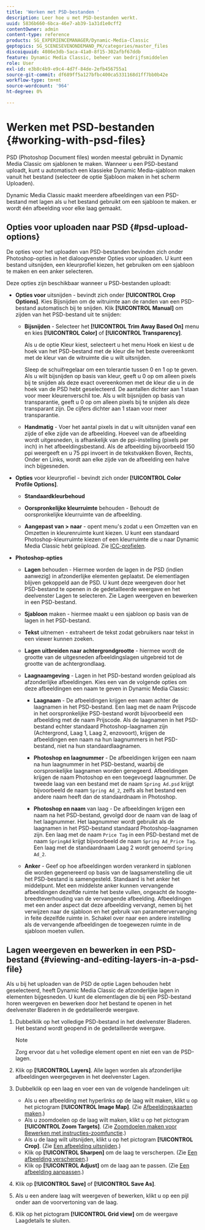 ```yaml
---
title: 'Werken met PSD-bestanden '
description: Leer hoe u met PSD-bestanden werkt.
uuid: 5836b660-6bca-46e7-ab39-1a31d1e0cff2
contentOwner: admin
content-type: reference
products: SG_EXPERIENCEMANAGER/Dynamic-Media-Classic
geptopics: SG_SCENESEVENONDEMAND_PK/categories/master_files
discoiquuid: 4086e3db-5aca-41a0-8f15-302afbf67ddb
feature: Dynamic Media Classic, beheer van bedrijfsmiddelen
role: User
exl-id: e3b8c4b9-e9c4-4d7f-84de-2efb456755a1
source-git-commit: df689ff5a127bfbc400ca5331168d1ff7bb0b42e
workflow-type: tm+mt
source-wordcount: '964'
ht-degree: 0%

---
```


# Werken met PSD-bestanden {#working-with-psd-files}

<!--   USED TO BE AN OPTION UNDER COLOR PROFILE OPTIONS * **Convert To sRGB (default)** - Converts to sRGB (Standard Red Green Blue). sRGB is the recommended color space for displaying images on web pages. -->

PSD (Photoshop Document files) worden meestal gebruikt in Dynamic Media Classic om sjablonen te maken. Wanneer u een PSD-bestand uploadt, kunt u automatisch een klassieke Dynamic Media-sjabloon maken vanuit het bestand (selecteer de optie Sjabloon maken in het scherm Uploaden).

Dynamic Media Classic maakt meerdere afbeeldingen van een PSD-bestand met lagen als u het bestand gebruikt om een sjabloon te maken. er wordt één afbeelding voor elke laag gemaakt.

## Opties voor uploaden naar PSD {#psd-upload-options}

De opties voor het uploaden van PSD-bestanden bevinden zich onder Photoshop-opties in het dialoogvenster Opties voor uploaden. U kunt een bestand uitsnijden, een kleurprofiel kiezen, het gebruiken om een sjabloon te maken en een anker selecteren.

Deze opties zijn beschikbaar wanneer u PSD-bestanden uploadt:

* **Opties voor**  uitsnijden - bevindt zich onder  **[!UICONTROL Crop Options]**. Kies Bijsnijden om de witruimte aan de randen van een PSD-bestand automatisch bij te snijden. Klik **[!UICONTROL Manual]** om zijden van het PSD-bestand uit te snijden:

   * **Bijsnijden**  - Selecteer het  **[!UICONTROL Trim Away Based On]** menu en kies  **[!UICONTROL Color]** of  **[!UICONTROL Transparency]**.

      Als u de optie Kleur kiest, selecteert u het menu Hoek en kiest u de hoek van het PSD-bestand met de kleur die het beste overeenkomt met de kleur van de witruimte die u wilt uitsnijden.

      Sleep de schuifregelaar om een tolerantie tussen 0 en 1 op te geven. Als u wilt bijsnijden op basis van kleur, geeft u 0 op om alleen pixels bij te snijden als deze exact overeenkomen met de kleur die u in de hoek van de PSD hebt geselecteerd. De aantallen dichter aan 1 staan voor meer kleurenverschil toe. Als u wilt bijsnijden op basis van transparantie, geeft u 0 op om alleen pixels bij te snijden als deze transparant zijn. De cijfers dichter aan 1 staan voor meer transparantie.

   * **Handmatig**  - Voer het aantal pixels in dat u wilt uitsnijden vanaf een zijde of elke zijde van de afbeelding. Hoeveel van de afbeelding wordt uitgesneden, is afhankelijk van de ppi-instelling (pixels per inch) in het afbeeldingsbestand. Als de afbeelding bijvoorbeeld 150 ppi weergeeft en u 75 ppi invoert in de tekstvakken Boven, Rechts, Onder en Links, wordt aan elke zijde van de afbeelding een halve inch bijgesneden.

* **Opties**  voor kleurprofiel - bevindt zich onder  **[!UICONTROL Color Profile Options]**.

   * **Standaardkleurbehoud**

   * **Oorspronkelijke kleurruimte**  behouden - Behoudt de oorspronkelijke kleurruimte van de afbeelding.

   * **Aangepast van > naar**  - opent menu&#39;s zodat u een Omzetten van en Omzetten in kleurenruimte kunt kiezen. U kunt een standaard Photoshop-kleurruimte kiezen of een kleurruimte die u naar Dynamic Media Classic hebt geüpload. Zie [ICC-profielen](/help/icc-profiles.md).

* **Photoshop-opties**

   * **Lagen**  behouden - Hiermee worden de lagen in de PSD (indien aanwezig) in afzonderlijke elementen geplaatst. De elementlagen blijven gekoppeld aan de PSD. U kunt deze weergeven door het PSD-bestand te openen in de gedetailleerde weergave en het deelvenster Lagen te selecteren. Zie Lagen weergeven en bewerken in een PSD-bestand.

   * **Sjabloon**  maken - hiermee maakt u een sjabloon op basis van de lagen in het PSD-bestand.

   * **Tekst**  uitnemen - extraheert de tekst zodat gebruikers naar tekst in een viewer kunnen zoeken.

   * **Lagen uitbreiden naar achtergrondgrootte**  - hiermee wordt de grootte van de uitgesneden afbeeldingslagen uitgebreid tot de grootte van de achtergrondlaag.

   * **Laagnaamgeving**  - Lagen in het PSD-bestand worden geüpload als afzonderlijke afbeeldingen. Kies een van de volgende opties om deze afbeeldingen een naam te geven in Dynamic Media Classic:

      * **Laagnaam**  - De afbeeldingen krijgen een naam achter de laagnamen in het PSD-bestand. Een laag met de naam Prijscode in het oorspronkelijke PSD-bestand wordt bijvoorbeeld een afbeelding met de naam Prijscode. Als de laagnamen in het PSD-bestand echter standaard Photoshop-laagnamen zijn (Achtergrond, Laag 1, Laag 2, enzovoort), krijgen de afbeeldingen een naam na hun laagnummers in het PSD-bestand, niet na hun standaardlaagnamen.

      * **Photoshop en laagnummer**  - De afbeeldingen krijgen een naam na hun laagnummer in het PSD-bestand, waarbij de oorspronkelijke laagnamen worden genegeerd. Afbeeldingen krijgen de naam Photoshop en een toegevoegd laagnummer. De tweede laag van een bestand met de naam `Spring Ad.psd` krijgt bijvoorbeeld de naam `Spring Ad_2`, zelfs als het bestand een andere naam heeft dan de standaardnaam in Photoshop.

      * **Photoshop en naam**  van laag - De afbeeldingen krijgen een naam na het PSD-bestand, gevolgd door de naam van de laag of het laagnummer. Het laagnummer wordt gebruikt als de laagnamen in het PSD-bestand standaard Photoshop-laagnamen zijn. Een laag met de naam `Price Tag` in een PSD-bestand met de naam `SpringAd` krijgt bijvoorbeeld de naam `Spring Ad_Price Tag`. Een laag met de standaardnaam Laag 2 wordt genoemd `Spring Ad_2`.
   * **Anker**  - Geef op hoe afbeeldingen worden verankerd in sjablonen die worden gegenereerd op basis van de laagsamenstelling die uit het PSD-bestand is samengesteld. Standaard is het anker het middelpunt. Met een middelste anker kunnen vervangende afbeeldingen dezelfde ruimte het beste vullen, ongeacht de hoogte-breedteverhouding van de vervangende afbeelding. Afbeeldingen met een ander aspect dat deze afbeelding vervangt, nemen bij het verwijzen naar de sjabloon en het gebruik van parametervervanging in feite dezelfde ruimte in. Schakel over naar een andere instelling als de vervangende afbeeldingen de toegewezen ruimte in de sjabloon moeten vullen.


## Lagen weergeven en bewerken in een PSD-bestand {#viewing-and-editing-layers-in-a-psd-file}

Als u bij het uploaden van de PSD de optie Lagen behouden hebt geselecteerd, heeft Dynamic Media Classic de afzonderlijke lagen in elementen bijgesneden. U kunt de elementlagen die bij een PSD-bestand horen weergeven en bewerken door het bestand te openen in het deelvenster Bladeren in de gedetailleerde weergave.

1. Dubbelklik op het volledige PSD-bestand in het deelvenster Bladeren. Het bestand wordt geopend in de gedetailleerde weergave.

   >[!NOTE]
   >
   >Zorg ervoor dat u het volledige element opent en niet een van de PSD-lagen.

1. Klik op **[!UICONTROL Layers]**. Alle lagen worden als afzonderlijke afbeeldingen weergegeven in het deelvenster Lagen.
1. Dubbelklik op een laag en voer een van de volgende handelingen uit:

   * Als u een afbeelding met hyperlinks op de laag wilt maken, klikt u op het pictogram **[!UICONTROL Image Map]**. (Zie [Afbeeldingskaarten maken](creating-image-maps.md#creating_image_maps).)
   * Als u zoomdoelen op de laag wilt maken, klikt u op het pictogram **[!UICONTROL Zoom Targets]**. (Zie [Zoomdoelen maken voor Bewerken met instructies-zoomfunctie](creating-zoom-targets-guided-zoom.md#creating_zoom_targets_for_guided_zoom).)
   * Als u de laag wilt uitsnijden, klikt u op het pictogram **[!UICONTROL Crop]**. (Zie [Een afbeelding uitsnijden](cropping-image.md#cropping_an_image).)
   * Klik op **[!UICONTROL Sharpen]** om de laag te verscherpen. (Zie [Een afbeelding verscherpen](sharpening-image.md#sharpening_an_image).)
   * Klik op **[!UICONTROL Adjust]** om de laag aan te passen. (Zie [Een afbeelding aanpassen](adjusting-image.md#adjusting_an_image).)

1. Klik op **[!UICONTROL Save]** of **[!UICONTROL Save As]**.
1. Als u een andere laag wilt weergeven of bewerken, klikt u op een pijl onder aan de voorvertoning van de laag.
1. Klik op het pictogram **[!UICONTROL Grid view]** om de weergave Laagdetails te sluiten.
